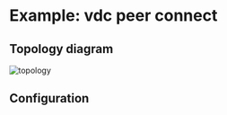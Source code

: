 # Example: vdc peer connect

## **Topology diagram**

![topology](/img/conn-vdc03.tst.png)

## **Configuration**
